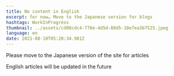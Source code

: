 ```yaml
---
title: No content in English
excerpt: for now… Move to the Japanese version for blogs
hashtags: WorkInProgress
thumbnail: ../assets/cd08cdc4-770e-4d5d-88d5-10e7ea3b7525.jpeg
language: en
date: 2021-08-10T05:20:34.981Z
---
```

Please move to the Japanese version of the site for articles

English articles will be updated in the future